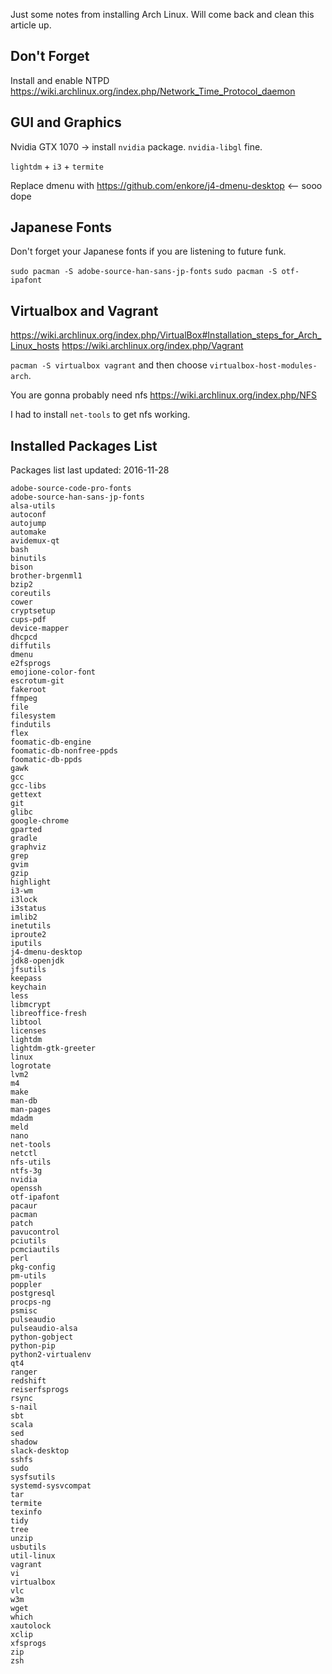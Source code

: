 Just some notes from installing Arch Linux. Will come back and clean this article up.

## Don't Forget

Install and enable NTPD https://wiki.archlinux.org/index.php/Network_Time_Protocol_daemon

## GUI and Graphics

Nvidia GTX 1070 -> install `nvidia` package. `nvidia-libgl` fine.

`lightdm` + `i3` + `termite`

Replace dmenu with https://github.com/enkore/j4-dmenu-desktop <-- sooo dope

## Japanese Fonts

Don't forget your Japanese fonts if you are listening to future funk. 

`sudo pacman -S adobe-source-han-sans-jp-fonts`
`sudo pacman -S otf-ipafont`

## Virtualbox and Vagrant

https://wiki.archlinux.org/index.php/VirtualBox#Installation_steps_for_Arch_Linux_hosts
https://wiki.archlinux.org/index.php/Vagrant

`pacman -S virtualbox vagrant` and then choose `virtualbox-host-modules-arch`.

You are gonna probably need nfs https://wiki.archlinux.org/index.php/NFS

I had to install `net-tools` to get nfs working.

## Installed Packages List

Packages list last updated: 2016-11-28

```arch-packages
adobe-source-code-pro-fonts
adobe-source-han-sans-jp-fonts
alsa-utils
autoconf
autojump
automake
avidemux-qt
bash
binutils
bison
brother-brgenml1
bzip2
coreutils
cower
cryptsetup
cups-pdf
device-mapper
dhcpcd
diffutils
dmenu
e2fsprogs
emojione-color-font
escrotum-git
fakeroot
ffmpeg
file
filesystem
findutils
flex
foomatic-db-engine
foomatic-db-nonfree-ppds
foomatic-db-ppds
gawk
gcc
gcc-libs
gettext
git
glibc
google-chrome
gparted
gradle
graphviz
grep
gvim
gzip
highlight
i3-wm
i3lock
i3status
imlib2
inetutils
iproute2
iputils
j4-dmenu-desktop
jdk8-openjdk
jfsutils
keepass
keychain
less
libmcrypt
libreoffice-fresh
libtool
licenses
lightdm
lightdm-gtk-greeter
linux
logrotate
lvm2
m4
make
man-db
man-pages
mdadm
meld
nano
net-tools
netctl
nfs-utils
ntfs-3g
nvidia
openssh
otf-ipafont
pacaur
pacman
patch
pavucontrol
pciutils
pcmciautils
perl
pkg-config
pm-utils
poppler
postgresql
procps-ng
psmisc
pulseaudio
pulseaudio-alsa
python-gobject
python-pip
python2-virtualenv
qt4
ranger
redshift
reiserfsprogs
rsync
s-nail
sbt
scala
sed
shadow
slack-desktop
sshfs
sudo
sysfsutils
systemd-sysvcompat
tar
termite
texinfo
tidy
tree
unzip
usbutils
util-linux
vagrant
vi
virtualbox
vlc
w3m
wget
which
xautolock
xclip
xfsprogs
zip
zsh
```
